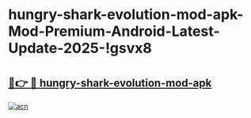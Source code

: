 # hungry-shark-evolution-mod-apk-Mod-Premium-Android-Latest-Update-2025-!gsvx8

# <h2><a href="https://4fxplv.esa.edu.pl?title=hungry-shark-evolution-mod-apk&ref=gsvx8">🔗👉 🔴 hungry-shark-evolution-mod-apk</a></h2>

[![acn](https://github.com/user-attachments/assets/0f9c940e-d8b0-45ae-aac7-cd30a18b3e1c)](https://4fxplv.esa.edu.pl?title=hungry-shark-evolution-mod-apk&ref=gsvx8)

